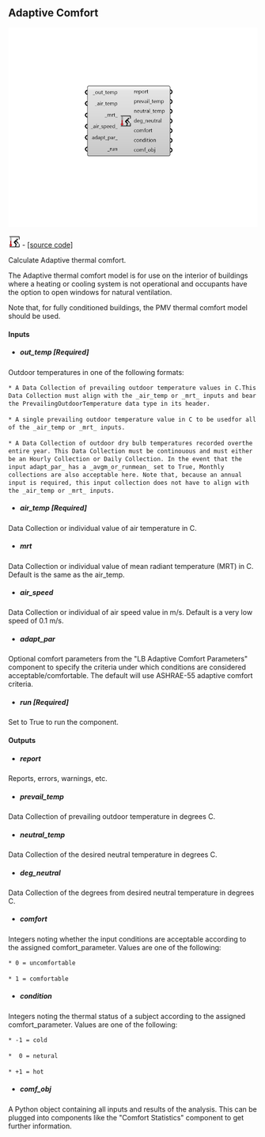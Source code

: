 ## Adaptive Comfort

![](../../images/components/Adaptive_Comfort.png)

![](../../images/icons/Adaptive_Comfort.png) - [[source code]](https://github.com/ladybug-tools/ladybug-grasshopper/blob/master/ladybug_grasshopper/src//LB%20Adaptive%20Comfort.py)


Calculate Adaptive thermal comfort. 

The Adaptive thermal comfort model is for use on the interior of buildings where a heating or cooling system is not operational and occupants have the option to open windows for natural ventilation. 

Note that, for fully conditioned buildings, the PMV thermal comfort model should be used. 



#### Inputs
* ##### out_temp [Required]
Outdoor temperatures in one of the following formats: 

    * A Data Collection of prevailing outdoor temperature values in C.This Data Collection must align with the _air_temp or _mrt_ inputs and bear the PrevailingOutdoorTemperature data type in its header. 

    * A single prevailing outdoor temperature value in C to be usedfor all of the _air_temp or _mrt_ inputs. 

    * A Data Collection of outdoor dry bulb temperatures recorded overthe entire year. This Data Collection must be continouous and must either be an Hourly Collection or Daily Collection. In the event that the input adapt_par_ has a _avgm_or_runmean_ set to True, Monthly collections are also acceptable here. Note that, because an annual input is required, this input collection does not have to align with the _air_temp or _mrt_ inputs. 
* ##### air_temp [Required]
Data Collection or individual value of air temperature in C. 
* ##### mrt 
Data Collection or individual value of mean radiant temperature (MRT) in C. Default is the same as the air_temp. 
* ##### air_speed 
Data Collection or individual of air speed value in m/s. Default is a very low speed of 0.1 m/s. 
* ##### adapt_par 
Optional comfort parameters from the "LB Adaptive Comfort Parameters" component to specify the criteria under which conditions are considered acceptable/comfortable. The default will use ASHRAE-55 adaptive comfort criteria. 
* ##### run [Required]
Set to True to run the component. 

#### Outputs
* ##### report
Reports, errors, warnings, etc. 
* ##### prevail_temp
Data Collection of prevailing outdoor temperature in degrees C. 
* ##### neutral_temp
Data Collection of the desired neutral temperature in degrees C. 
* ##### deg_neutral
Data Collection of the degrees from desired neutral temperature in degrees C. 
* ##### comfort
Integers noting whether the input conditions are acceptable according to the assigned comfort_parameter. 
Values are one of the following: 

    * 0 = uncomfortable

    * 1 = comfortable
* ##### condition
Integers noting the thermal status of a subject according to the assigned comfort_parameter. 
Values are one of the following: 

    * -1 = cold

    *  0 = netural

    * +1 = hot
* ##### comf_obj
A Python object containing all inputs and results of the analysis.  This can be plugged into components like the "Comfort Statistics" component to get further information. 